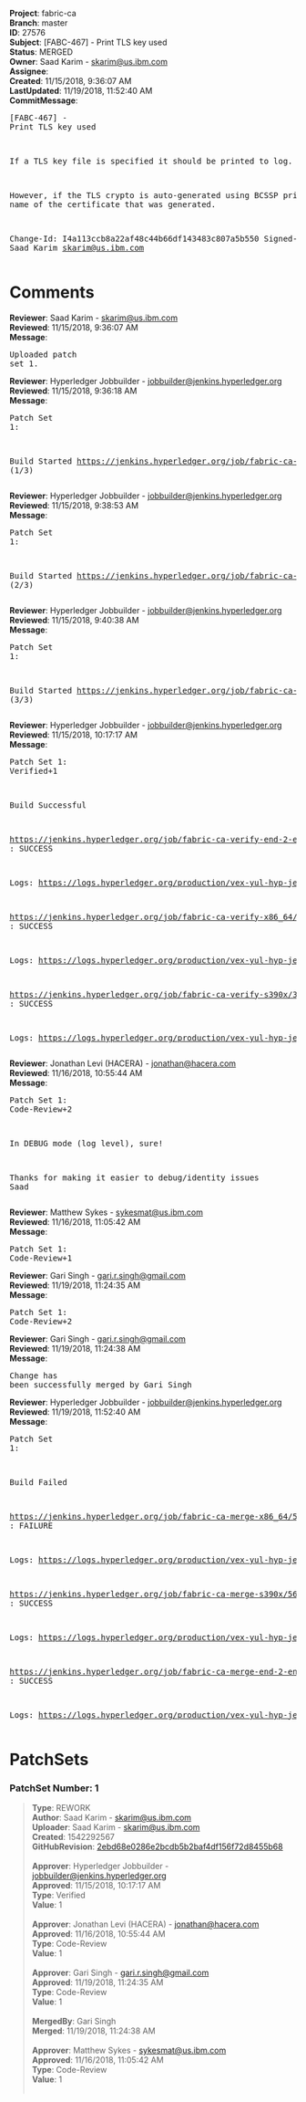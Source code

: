 <strong>Project</strong>: fabric-ca<br><strong>Branch</strong>: master<br><strong>ID</strong>: 27576<br><strong>Subject</strong>: [FABC-467] - Print TLS key used<br><strong>Status</strong>: MERGED<br><strong>Owner</strong>: Saad Karim - skarim@us.ibm.com<br><strong>Assignee</strong>:<br><strong>Created</strong>: 11/15/2018, 9:36:07 AM<br><strong>LastUpdated</strong>: 11/19/2018, 11:52:40 AM<br><strong>CommitMessage</strong>:<br><pre>[FABC-467] - Print TLS key used

If a TLS key file is specified it should be printed to log.

However, if the TLS crypto is auto-generated using BCSSP print
the name of the certificate that was generated.

Change-Id: I4a113ccb8a22af48c44b66df143483c807a5b550
Signed-off-by: Saad Karim <skarim@us.ibm.com>
</pre><h1>Comments</h1><strong>Reviewer</strong>: Saad Karim - skarim@us.ibm.com<br><strong>Reviewed</strong>: 11/15/2018, 9:36:07 AM<br><strong>Message</strong>: <pre>Uploaded patch set 1.</pre><strong>Reviewer</strong>: Hyperledger Jobbuilder - jobbuilder@jenkins.hyperledger.org<br><strong>Reviewed</strong>: 11/15/2018, 9:36:18 AM<br><strong>Message</strong>: <pre>Patch Set 1:

Build Started https://jenkins.hyperledger.org/job/fabric-ca-verify-s390x/3526/ (1/3)</pre><strong>Reviewer</strong>: Hyperledger Jobbuilder - jobbuilder@jenkins.hyperledger.org<br><strong>Reviewed</strong>: 11/15/2018, 9:38:53 AM<br><strong>Message</strong>: <pre>Patch Set 1:

Build Started https://jenkins.hyperledger.org/job/fabric-ca-verify-end-2-end-x86_64/839/ (2/3)</pre><strong>Reviewer</strong>: Hyperledger Jobbuilder - jobbuilder@jenkins.hyperledger.org<br><strong>Reviewed</strong>: 11/15/2018, 9:40:38 AM<br><strong>Message</strong>: <pre>Patch Set 1:

Build Started https://jenkins.hyperledger.org/job/fabric-ca-verify-x86_64/3426/ (3/3)</pre><strong>Reviewer</strong>: Hyperledger Jobbuilder - jobbuilder@jenkins.hyperledger.org<br><strong>Reviewed</strong>: 11/15/2018, 10:17:17 AM<br><strong>Message</strong>: <pre>Patch Set 1: Verified+1

Build Successful 

https://jenkins.hyperledger.org/job/fabric-ca-verify-end-2-end-x86_64/839/ : SUCCESS

Logs: https://logs.hyperledger.org/production/vex-yul-hyp-jenkins-3/fabric-ca-verify-end-2-end-x86_64/839

https://jenkins.hyperledger.org/job/fabric-ca-verify-x86_64/3426/ : SUCCESS

Logs: https://logs.hyperledger.org/production/vex-yul-hyp-jenkins-3/fabric-ca-verify-x86_64/3426

https://jenkins.hyperledger.org/job/fabric-ca-verify-s390x/3526/ : SUCCESS

Logs: https://logs.hyperledger.org/production/vex-yul-hyp-jenkins-3/fabric-ca-verify-s390x/3526</pre><strong>Reviewer</strong>: Jonathan Levi (HACERA) - jonathan@hacera.com<br><strong>Reviewed</strong>: 11/16/2018, 10:55:44 AM<br><strong>Message</strong>: <pre>Patch Set 1: Code-Review+2

In DEBUG mode (log level), sure!

Thanks for making it easier to debug/identity issues Saad</pre><strong>Reviewer</strong>: Matthew Sykes - sykesmat@us.ibm.com<br><strong>Reviewed</strong>: 11/16/2018, 11:05:42 AM<br><strong>Message</strong>: <pre>Patch Set 1: Code-Review+1</pre><strong>Reviewer</strong>: Gari Singh - gari.r.singh@gmail.com<br><strong>Reviewed</strong>: 11/19/2018, 11:24:35 AM<br><strong>Message</strong>: <pre>Patch Set 1: Code-Review+2</pre><strong>Reviewer</strong>: Gari Singh - gari.r.singh@gmail.com<br><strong>Reviewed</strong>: 11/19/2018, 11:24:38 AM<br><strong>Message</strong>: <pre>Change has been successfully merged by Gari Singh</pre><strong>Reviewer</strong>: Hyperledger Jobbuilder - jobbuilder@jenkins.hyperledger.org<br><strong>Reviewed</strong>: 11/19/2018, 11:52:40 AM<br><strong>Message</strong>: <pre>Patch Set 1:

Build Failed 

https://jenkins.hyperledger.org/job/fabric-ca-merge-x86_64/568/ : FAILURE

Logs: https://logs.hyperledger.org/production/vex-yul-hyp-jenkins-3/fabric-ca-merge-x86_64/568

https://jenkins.hyperledger.org/job/fabric-ca-merge-s390x/566/ : SUCCESS

Logs: https://logs.hyperledger.org/production/vex-yul-hyp-jenkins-3/fabric-ca-merge-s390x/566

https://jenkins.hyperledger.org/job/fabric-ca-merge-end-2-end-x86_64/162/ : SUCCESS

Logs: https://logs.hyperledger.org/production/vex-yul-hyp-jenkins-3/fabric-ca-merge-end-2-end-x86_64/162</pre><h1>PatchSets</h1><h3>PatchSet Number: 1</h3><blockquote><strong>Type</strong>: REWORK<br><strong>Author</strong>: Saad Karim - skarim@us.ibm.com<br><strong>Uploader</strong>: Saad Karim - skarim@us.ibm.com<br><strong>Created</strong>: 1542292567<br><strong>GitHubRevision</strong>: [2ebd68e0286e2bcdb5b2baf4df156f72d8455b68](https://github.com/hyperledger/fabric-ca/commit/2ebd68e0286e2bcdb5b2baf4df156f72d8455b68)<br><br><strong>Approver</strong>: Hyperledger Jobbuilder - jobbuilder@jenkins.hyperledger.org<br><strong>Approved</strong>: 11/15/2018, 10:17:17 AM<br><strong>Type</strong>: Verified<br><strong>Value</strong>: 1<br><br><strong>Approver</strong>: Jonathan Levi (HACERA) - jonathan@hacera.com<br><strong>Approved</strong>: 11/16/2018, 10:55:44 AM<br><strong>Type</strong>: Code-Review<br><strong>Value</strong>: 1<br><br><strong>Approver</strong>: Gari Singh - gari.r.singh@gmail.com<br><strong>Approved</strong>: 11/19/2018, 11:24:35 AM<br><strong>Type</strong>: Code-Review<br><strong>Value</strong>: 1<br><br><strong>MergedBy</strong>: Gari Singh<br><strong>Merged</strong>: 11/19/2018, 11:24:38 AM<br><br><strong>Approver</strong>: Matthew Sykes - sykesmat@us.ibm.com<br><strong>Approved</strong>: 11/16/2018, 11:05:42 AM<br><strong>Type</strong>: Code-Review<br><strong>Value</strong>: 1<br><br></blockquote>